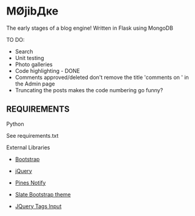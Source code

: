 ﻿MØjibДĸe
================================

The early stages of a blog engine!
Written in Flask using MongoDB

TO DO:
- Search
- Unit testing
- Photo galleries
- Code highlighting - DONE
- Comments approved/deleted don't remove the title 'comments on <name>' in the Admin page
- Truncating the posts makes the code numbering go funny?


REQUIREMENTS
-------------------------

Python

See requirements.txt


External Libraries

* [Bootstrap](http://twitter.github.com/bootstrap/)

* [jQuery](http://jquery.com/)

* [Pines Notify](http://pinesframework.org/pnotify/)

* [Slate Bootstrap theme](http://bootswatch.com/slate/)

* [JQuery Tags Input](http://xoxco.com/projects/code/tagsinput/)
